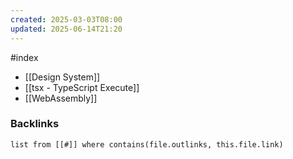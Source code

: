 ```yaml
---
created: 2025-03-03T08:00
updated: 2025-06-14T21:20
---
```

#index 

- [[Design System]]
- [[tsx - TypeScript Execute]]
- [[WebAssembly]]


### Backlinks
```dataview 
list from [[#]] where contains(file.outlinks, this.file.link)
```

